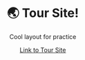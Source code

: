 <h1 align='center'> 🌏 Tour Site! </h1>
<p align='center'> Cool layout for practice </p>
<div style=" color: black; " align='center' ><a href="https://w3breactor.github.io/Tour/">Link to Tour Site</a></div>
